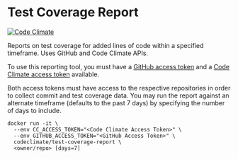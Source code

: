 # Test Coverage Report

[![Code Climate][badge]][repo]

[repo]: https://codeclimate.com/github/codeclimate/test-coverage-report
[badge]: https://codeclimate.com/github/codeclimate/test-coverage-report/badges/gpa.svg

Reports on test coverage for added lines of code within a specified timeframe.
Uses GitHub and Code Climate APIs.

To use this reporting tool, you must have a [GitHub access token][] and a [Code
Climate access token][] available.

[GitHub access token]: https://github.com/settings/tokens
[Code Climate access token]: https://codeclimate.com/profile/tokens

Both access tokens must have access to the respective repositories in order to
collect commit and test coverage data. You may run the report against an
alternate timeframe (defaults to the past 7 days) by specifying the number of
days to include.

```shell
docker run -it \
  --env CC_ACCESS_TOKEN="<Code Climate Access Token>" \
  --env GITHUB_ACCESS_TOKEN="<GitHub Access Token>" \
  codeclimate/test-coverage-report \
  <owner/repo> [days=7]
```
